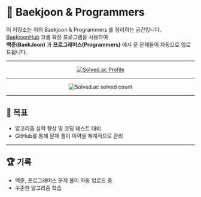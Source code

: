# 📝 Baekjoon & Programmers

이 저장소는 저의 Baekjoon & Programmers 를 정리하는 공간입니다.  
[BaekjoonHub](https://github.com/BaekjoonHub/BaekjoonHub) 크롬 확장 프로그램을 사용하여  
**백준(BaekJoon)** 과 **프로그래머스(Programmers)** 에서 푼 문제들이 자동으로 업로드됩니다.

---
<div align="center">
  
[![Solved.ac Profile](http://mazassumnida.wtf/api/v2/generate_badge?boj=gudtjr1017)](https://solved.ac/profile/gudtjr1017)  

</div>

---

<div align="center">
  
![Solved.ac solved count](http://mazandi.herokuapp.com/api?handle=gudtjr1017&theme=warm)

</div>

---

## 🎯 목표

- 알고리즘 실력 향상 및 코딩 테스트 대비  
- GitHub를 통해 문제 풀이 이력을 체계적으로 관리  

---

## 🏆 기록

- 백준, 프로그래머스 문제 풀이 자동 업로드 중  
- 꾸준한 알고리즘 학습
